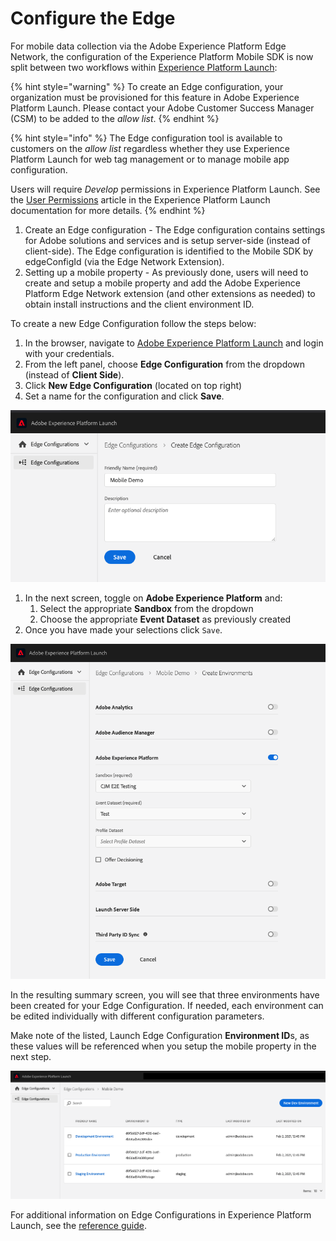 # Configure the Edge

For mobile data collection via the Adobe Experience Platform Edge Network, the configuration of the Experience Platform Mobile SDK is now split between two workflows within [Experience Platform Launch](https://launch.adobe.com):

{% hint style="warning" %}
To create an Edge configuration, your organization must be provisioned for this feature in Adobe Experience Platform Launch. Please contact your Adobe Customer Success Manager \(CSM\) to be added to the _allow list_.
{% endhint %}

{% hint style="info" %}
The Edge configuration tool is available to customers on the _allow list_ regardless whether they use Experience Platform Launch for web tag management or to manage mobile app configuration.

Users will require _Develop_ permissions in Experience Platform Launch. See the [User Permissions](https://docs.adobe.com/content/help/en/launch/using/reference/admin/user-permissions.html) article in the Experience Platform Launch documentation for more details.
{% endhint %}

1. Create an Edge configuration - The Edge configuration contains settings for Adobe solutions and services and is setup server-side \(instead of client-side\). The Edge configuration is identified to the Mobile SDK by edgeConfigId \(via the Edge Network Extension\).
2. Setting up a mobile property - As previously done, users will need to create and setup a mobile property and add the Adobe Experience Platform Edge Network extension \(and other extensions as needed\) to obtain install instructions and the client environment ID.

To create a new Edge Configuration follow the steps below:

1. In the browser, navigate to [Adobe Experience Platform Launch](https://experience.adobe.com/launch) and login with your credentials.
2. From the left panel, choose **Edge Configuration** from the dropdown \(instead of **Client Side**\).
3. Click **New Edge Configuration** \(located on top right\)
4. Set a name for the configuration and click **Save**.

![Creating an Edge Configuration in Adobe Experience Platform Launch](../.gitbook/assets/screen-shot-2021-02-02-at-12.42.57-pm%20%281%29.png)

1. In the next screen, toggle on **Adobe Experience Platform** and:
   1. Select the appropriate **Sandbox** from the dropdown
   2. Choose the appropriate **Event Dataset** as previously created
2. Once you have made your selections click `Save`.

![Configuring your Edge Configuration in Adobe Experience Platform Launch](../.gitbook/assets/screen-shot-2021-02-02-at-12.44.31-pm.png)

In the resulting summary screen, you will see that three environments have been created for your Edge Configuration. If needed, each environment can be edited individually with different configuration parameters.

Make note of the listed, Launch Edge Configuration **Environment ID**s, as these values will be referenced when you setup the mobile property in the next step.

![Environment IDs for your Edge Configuration](../.gitbook/assets/screen-shot-2021-02-02-at-12.45.55-pm.png)

For additional information on Edge Configurations in Experience Platform Launch, see the [reference guide](https://experienceleague.adobe.com/docs/experience-platform/edge/fundamentals/edge-configuration.html).

